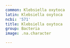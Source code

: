 ```yaml
---
common: Klebsiella oxytoca
latin: Klebsiella oxytoca
ncbi: '571'
title: Klebsiella oxytoca
group: Bacteria
image: .na.character

---
```

